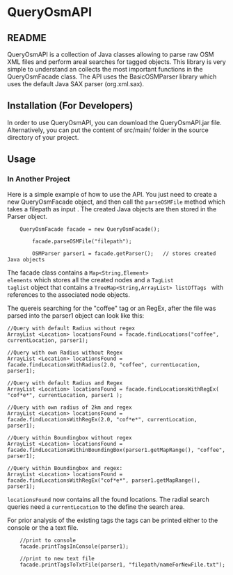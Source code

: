 QueryOsmAPI
==============

README
-------

QueryOsmAPI is a collection of Java classes allowing to parse raw OSM XML files and perform 
areal searches for tagged objects. This library is very simple to understand an collects the most
important functions in the QueryOsmFacade class. The API uses the BasicOSMParser library
which uses the default Java SAX parser (org.xml.sax). 

Installation (For Developers)
------------------------------

In order to use QueryOsmAPI, you can download the QueryOsmAPI.jar file. Alternatively,
you can put the content of src/main/ folder in the source directory of your project.


Usage
-----

### In Another Project

Here is a simple example of how to use the API. You just need to create a new QueryOsmFacade
object, and then call the <code>parseOSMFile</code> method which takes a filepath as input .
The created Java objects are then stored in the Parser object.

```
	QueryOsmFacade facade = new QueryOsmFacade();

		facade.parseOSMFile("filepath");

		OSMParser parser1 = facade.getParser();   // stores created Java objects
```

The facade class contains a <code>Map<String,Element> elements</code> which stores all the created nodes and a
<code>TagList taglist</code> object that contains a <code>TreeMap<String,ArrayList<String>> listOfTags </code> with references to the associated node objects.

The quereis searching for the "coffee" tag or an RegEx, after the file was parsed into the parser1 object can look like this:

```
//Query with default Radius without regex
ArrayList <Location> locationsFound = facade.findLocations("coffee", currentLocation, parser1); 						

//Query with own Radius without Regex
ArrayList <Location> locationsFound = facade.findLocationsWithRadius(2.0, "coffee", currentLocation, parser1);			

//Query with default Radius and Regex
ArrayList <Location> locationsFound = facade.findLocationsWithRegEx( "cof*e*", currentLocation, parser1 );				

//Query with own radius of 2km and regex
ArrayList <Location> locationsFound = facade.findLocationsWithRegEx(2.0, "cof*e*", currentLocation, parser1);			

//Query within Boundingbox without regex
ArrayList <Location> locationsFound = facade.findLocationsWithinBoundingBox(parser1.getMapRange(), "coffee", parser1);	

//Query within Boundingbox and regex:
ArrayList <Location> locationsFound = facade.findLocationsWithRegEx("cof*e*", parser1.getMapRange(), parser1);			

```
<code>locationsFound</code> now contains all the found locations. The radial search queries need a <code>currentLocation</code> to the define the search area.

For prior analysis of the existing tags the tags can be printed either to the console or the a text file.
```
	//print to console
	facade.printTagsInConsole(parser1);		
	
	//print to new text file								
	facade.printTagsToTxtFile(parser1, "filepath/nameForNewFile.txt"); 			
```




